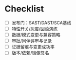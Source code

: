 # Checklist

- [ ] 发布门：SAST/DAST/SCA基线
- [ ] 特性开关/灰度/回滚演练
- [ ] 数据/模式变更与兼容策略
- [ ] 审批/同伴评审与记录
- [ ] 证据留痕与变更成功率
- [ ] 版本/依赖/镜像签名
